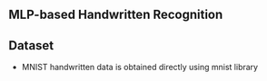 ## MLP-based Handwritten Recognition

## Dataset
- MNIST handwritten data is obtained directly using mnist library 
